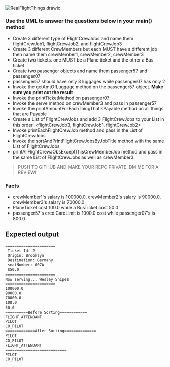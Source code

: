 ![RealFlightThings drawio](https://user-images.githubusercontent.com/10773482/193866560-a697f0d9-0db8-4112-9037-bb6c4433015e.png)

### Use the UML to answer the questions below in your main() method

-  Create 3 different type of FlightCrewJobs and name them flightCrewJob1, flightCrewJob2, and flightCrewJob3
-  Create 3 different CrewMembers but each MUST have a different job then name them crewMember1, crewMember2, crewMember3
-  Create two  tickets. one MUST be a Plane ticket and the other a Bus ticket
-  Create two passenger objects and name them passenger57 and passenger07
-  passenger57 should have only 3 luggages while passenger07 has only 2
-  Invoke the getAmtOfLuggage method on the passenger57 object. **Make sure you print out the result**
-  Invoke the printTicketMethod on passenger07
-  Invoke the serve method on crewMember3 and pass in passenger57
-  Invoke the printAmountForEachThingThatIsPayable method on all things that are Payable
-  Create a List of FlightCrewJobs and add 3 FlightCrewJobs to your List in this order. <flightCrewJob3, flightCrewJob1, flightCrewJob2>
-  Invoke  printEachFlightCrewJob method and pass in the List of FlightCrewJobs
-  Invoke the sortAndPrintFlightCrewJobsByJobTitle method with the same List of FlightCrewJobs
-  printAllFlightCrewJObsExceptThisCrewMemberJob method and pass in the same List of FlightCrewJobs as well as crewMember3.
>  PUSH TO GITHUB AND MAKE YOUR REPO PRIVATE. DM ME FOR A REVIEW!


### Facts
- crewMember1's salary is 100000.0, crewMember2's salary is 90000.0, crewMember3's salary is 70000.0
- PlaneTicket cost 100.0 while a BusTicket cost 50.0
- passenger57's crediCardLimit is 1000.0 cost while passenger07's is 800.0

## Expected output

```3
======================
 Ticket Id: 2
 Origin: Brooklyn
 Destination: Germany
 seatNumber: 007A
 $50.0
======================
Now serving... Wesley Snipes
======================
100000.0
90000.0
70000.0
100.0
50.0
==========Before Sorting============
FLIGHT_ATTENDANT
PILOT
CO_PILOT
=============After Sorting==============
PILOT
CO_PILOT
FLIGHT_ATTENDANT
===========================
PILOT
CO_PILOT
```
